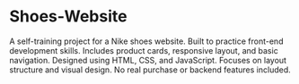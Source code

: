 # Shoes-Website
A self-training project for a Nike shoes website. Built to practice front-end development skills. Includes product cards, responsive layout, and basic navigation. Designed using HTML, CSS, and JavaScript. Focuses on layout structure and visual design. No real purchase or backend features included.

